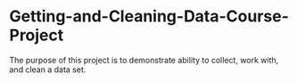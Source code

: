 Getting-and-Cleaning-Data-Course-Project
========================================

The purpose of this project is to demonstrate ability to collect, work with, and clean a data set.
